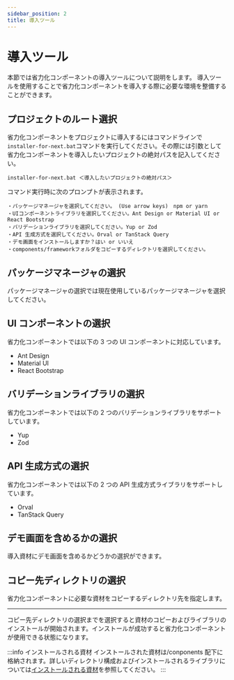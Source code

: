 ```yaml
---
sidebar_position: 2
title: 導入ツール
---
```


# 導入ツール

本節では省力化コンポーネントの導入ツールについて説明をします。
導入ツールを使用することで省力化コンポーネントを導入する際に必要な環境を整備することができます。

## プロジェクトのルート選択

省力化コンポーネントをプロジェクトに導入するにはコマンドラインで`installer-for-next.bat`コマンドを実行してください。その際には引数として省力化コンポーネントを導入したいプロジェクトの絶対パスを記入してください。

```
installer-for-next.bat ＜導入したいプロジェクトの絶対パス＞
```

コマンド実行時に次のプロンプトが表示されます。

```
・パッケージマネージャを選択してください。 (Use arrow keys)　npm or yarn
・UIコンポーネントライブラリを選択してください。Ant Design or Material UI or React Bootstrap
・バリデーションライブラリを選択してください。Yup or Zod
・API 生成方式を選択してください。Orval or TanStack Query
・デモ画面をインストールしますか？はい or いいえ
・components/frameworkフォルダをコピーするディレクトリを選択してください。
```

## パッケージマネージャの選択

パッケージマネージャの選択では現在使用しているパッケージマネージャを選択してください。

## UI コンポーネントの選択

省力化コンポーネントでは以下の 3 つの UI コンポーネントに対応しています。

- Ant Design
- Material UI
- React Bootstrap

## バリデーションライブラリの選択

省力化コンポーネントでは以下の 2 つのバリデーションライブラリをサポートしています。

- Yup
- Zod

## API 生成方式の選択

省力化コンポーネントでは以下の 2 つの API 生成方式ライブラリをサポートしています。

- Orval
- TanStack Query

## デモ画面を含めるかの選択

導入資材にデモ画面を含めるかどうかの選択ができます。

## コピー先ディレクトリの選択

省力化コンポーネントに必要な資材をコピーするディレクトリ先を指定します。

---

コピー先ディレクトリの選択までを選択すると資材のコピーおよびライブラリのインストールが開始されます。インストールが成功すると省力化コンポーネントが使用できる状態になります。

:::info インストールされる資材
インストールされた資材は/conponents 配下に格納されます。詳しいディレクトリ構成およびインストールされるライブラリについては[インストールされる資材](../introduction-guide/installed-materials.md)を参照してください。
:::